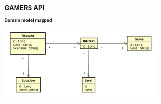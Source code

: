 ## GAMERS API

#### Domain model mapped

![](src/main/resources/img/gamers-api-domain-relationship.png)
